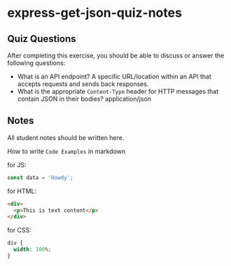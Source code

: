 # express-get-json-quiz-notes

## Quiz Questions

After completing this exercise, you should be able to discuss or answer the following questions:

- What is an API endpoint?
  A specific URL/location within an API that accepts requests and sends back responses.
- What is the appropriate `Content-Type` header for HTTP messages that contain JSON in their bodies?
  application/json

## Notes

All student notes should be written here.

How to write `Code Examples` in markdown

for JS:

```javascript
const data = 'Howdy';
```

for HTML:

```html
<div>
  <p>This is text content</p>
</div>
```

for CSS:

```css
div {
  width: 100%;
}
```
